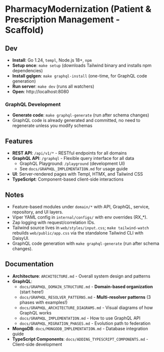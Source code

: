 # PharmacyModernization (Patient & Prescription Management - Scaffold)

## Dev
- **Install**: Go 1.24, `templ`, Node.js 18+, `npm`
- **Setup once**: `make setup` (downloads Tailwind binary and installs npm dependencies)
- **Install gqlgen**: `make graphql-install` (one-time, for GraphQL code generation)
- **Run server**: `make dev` (runs all watchers)
- **Open**: http://localhost:8080

### GraphQL Development
- **Generate code**: `make graphql-generate` (run after schema changes)
- GraphQL code is already generated and committed, no need to regenerate unless you modify schemas

## Features
- **REST API**: `/api/v1/*` - RESTful endpoints for all domains
- **GraphQL API**: `/graphql` - Flexible query interface for all data
  - GraphQL Playground: `/playground` (development UI)
  - See `docs/GRAPHQL_IMPLEMENTATION.md` for usage guide
- **UI**: Server-rendered pages with Templ, HTMX, and Tailwind CSS
- **TypeScript**: Component-based client-side interactions

## Notes
- Feature-based modules under `domain/*` with API, GraphQL, service, repository, and UI layers.
- Viper YAML config in `internal/configs/` with env overrides (RX_*).
- Zap logging with request/correlation IDs.
- Tailwind source lives in `web/styles/input.css`; `make tailwind-watch` rebuilds `web/public/app.css` via the standalone Tailwind CLI with DaisyUI.
- GraphQL code generation with `make graphql-generate` (run after schema changes).

## Documentation
- **Architecture**: `ARCHITECTURE.md` - Overall system design and patterns
- **GraphQL**:
  - `docs/GRAPHQL_DOMAIN_STRUCTURE.md` - **Domain-based organization** (start here!)
  - `docs/GRAPHQL_RESOLVER_PATTERNS.md` - **Multi-resolver patterns** (3 phases with examples!)
  - `docs/GRAPHQL_ARCHITECTURE_DIAGRAMS.md` - Visual diagrams of how GraphQL works
  - `docs/GRAPHQL_IMPLEMENTATION.md` - How to use GraphQL API
  - `docs/GRAPHQL_MIGRATION_PHASES.md` - Evolution path to federation
- **MongoDB**: `docs/MONGODB_IMPLEMENTATION.md` - Database integration guide
- **TypeScript Components**: `docs/ADDING_TYPESCRIPT_COMPONENTS.md` - Client-side development
